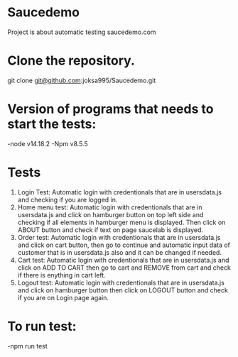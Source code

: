 # Saucedemo

Project is about automatic testing saucedemo.com 

# Clone the repository.
 git clone git@github.com:joksa995/Saucedemo.git

# Version of programs that needs to start the tests:
-node v14.18.2
-Npm v8.5.5

# Tests
1. Login Test: Automatic login with credentionals that are in usersdata.js and checking if you аre logged in.
2. Home menu test: Automatic login with credentionals that are in usersdata.js and click on hamburger button on top left side and checking if all elements in hamburger menu is displayed. Then click on ABOUT button and check if text on page saucelab is displayed.
3. Order test: Automatic login with credentionals that are in usersdata.js and click on cart button, then go to continue and automatic input data of customer that is in usersdata.js also and it can be changed if needed.
4. Cart test: Automatic login with credentionals that are in usersdata.js and click on ADD TO CART then go to cart and REMOVE from cart and check if there is enything in cart left.
5. Logout test: Automatic login with credentionals that are in usersdata.js and click on hamburger button then click on LOGOUT button and check if you are on Login page again.

# To run test:
-npm run test

